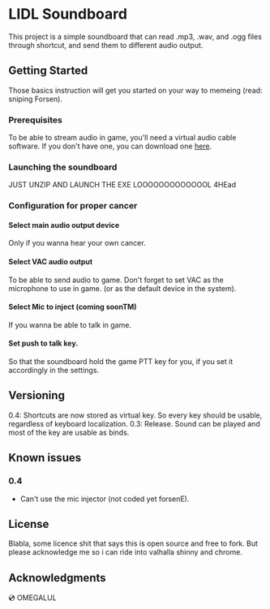 # LIDL Soundboard

This project is a simple soundboard that can read .mp3, .wav, and .ogg files through shortcut, and send them to different audio output.

## Getting Started

Those basics instruction will get you started on your way to memeing (read: sniping Forsen).

### Prerequisites

To be able to stream audio in game, you'll need a virtual audio cable software. If you don't have one, you can download one [here](https://www.vb-audio.com/Cable/).


### Launching the soundboard

JUST UNZIP AND LAUNCH THE EXE LOOOOOOOOOOOOOL 4HEad


### Configuration for proper cancer



#### Select main audio output device

Only if you wanna hear your own cancer.

#### Select VAC audio output

To be able to send audio to game. Don't forget to set VAC as the microphone to use in game. (or as the default device in the system).


#### Select Mic to inject (coming soonTM)

If you wanna be able to talk in game.

#### Set push to talk key. 

So that the soundboard hold the game PTT key for you, if you set it accordingly in the settings.

## Versioning

0.4: Shortcuts are now stored as virtual key. So every key should be usable, regardless of keyboard localization.
0.3: Release. Sound can be played and most of the key are usable as binds.

## Known issues

### 0.4
  * Can't use the mic injector (not coded yet forsenE).

## License

Blabla, some licence shit that says this is open source and free to fork. But please acknowledge me so i can ride into valhalla shinny and chrome.

## Acknowledgments

💿 OMEGALUL 